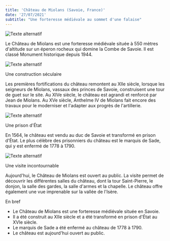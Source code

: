 ```yaml
---
title: 'Château de Miolans (Savoie, France)'
date: '27/07/2021'
subtitle: "Une forteresse médiévale au sommet d'une falaise"
---
```


![Texte alternatif](../images/miolans/miolans1.jpg "Chateau de Miolans")

Le Château de Miolans est une forteresse médiévale située à 550 mètres d'altitude sur un éperon rocheux qui domine la Combe de Savoie. Il est classé Monument historique depuis 1944.

![Texte alternatif](../images/miolans/miolans2.jpg "Chateau de Miolans")

Une construction séculaire

Les premières fortifications du château remontent au XIIe siècle, lorsque les seigneurs de Miolans, vassaux des princes de Savoie, construisent une tour de guet sur le site. Au XIVe siècle, le château est agrandi et renforcé par Jean de Miolans. Au XVe siècle, Anthelme IV de Miolans fait encore des travaux pour le moderniser et l'adapter aux progrès de l'artillerie.

![Texte alternatif](../images/miolans/miolans3.jpg "Chateau de Miolans")

Une prison d'État

En 1564, le château est vendu au duc de Savoie et transformé en prison d'État. Le plus célèbre des prisonniers du château est le marquis de Sade, qui y est enfermé de 1778 à 1790.

![Texte alternatif](../images/miolans/miolans4.jpg "Chateau de Miolans")

Une visite incontournable

Aujourd'hui, le Château de Miolans est ouvert au public. La visite permet de découvrir les différentes salles du château, dont la tour Saint-Pierre, le donjon, la salle des gardes, la salle d'armes et la chapelle. Le château offre également une vue imprenable sur la vallée de l'Isère.

En bref

- Le Château de Miolans est une forteresse médiévale située en Savoie.
- Il a été construit au XIIe siècle et a été transformé en prison d'État au XVIe siècle.
- Le marquis de Sade a été enfermé au château de 1778 à 1790.
- Le château est aujourd'hui ouvert au public.